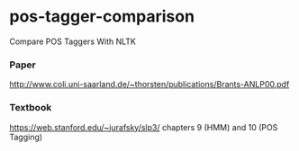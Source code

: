 # pos-tagger-comparison
Compare POS Taggers With NLTK

### Paper
http://www.coli.uni-saarland.de/~thorsten/publications/Brants-ANLP00.pdf

### Textbook
https://web.stanford.edu/~jurafsky/slp3/
chapters 9 (HMM) and 10 (POS Tagging)
